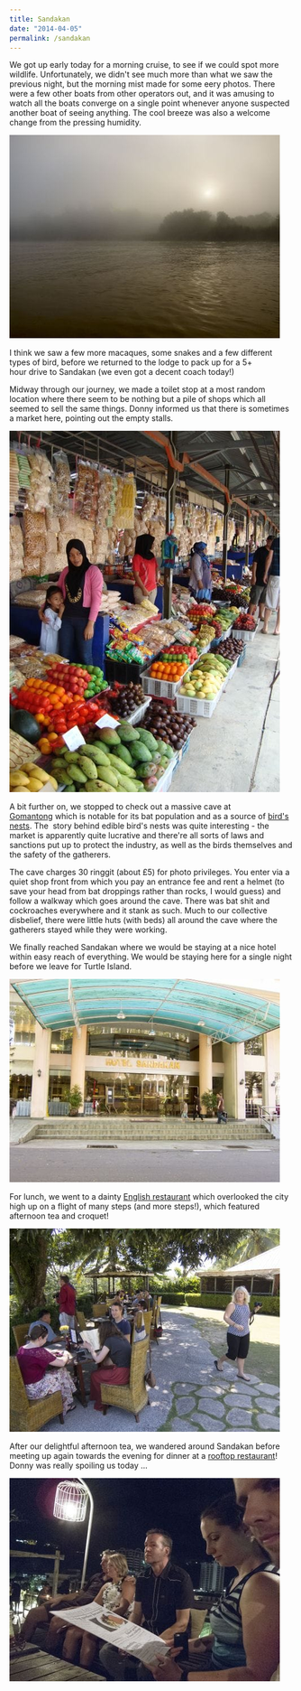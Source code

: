 ```yaml
---
title: Sandakan
date: "2014-04-05"
permalink: /sandakan
---
```

We got up early today for a morning cruise, to see if we could spot more wildlife. Unfortunately, we didn't see much more than what we saw the previous night, but the morning mist made for some eery photos. There were a few other boats from other operators out, and it was amusing to watch all the boats converge on a single point whenever anyone suspected another boat of seeing anything. The cool breeze was also a welcome change from the pressing humidity.

![](/assets/optimised/cruise.jpg)

I think we saw a few more macaques, some snakes and a few different types of bird, before we returned to the lodge to pack up for a 5+ hour drive to Sandakan (we even got a decent coach today!)

Midway through our journey, we made a toilet stop at a most random location where there seem to be nothing but a pile of shops which all seemed to sell the same things. Donny informed us that there is sometimes a market here, pointing out the empty stalls.

![](/assets/optimised/stop.jpg)

A bit further on, we stopped to check out a massive cave at [Gomantong](http://en.wikipedia.org/wiki/Gomantong_Caves) which is notable for its bat population and as a source of [bird's nests](http://en.wikipedia.org/wiki/Edible_bird's_nest). The  story behind edible bird's nests was quite interesting - the market is apparently quite lucrative and there're all sorts of laws and sanctions put up to protect the industry, as well as the birds themselves and the safety of the gatherers.

The cave charges 30 ringgit (about £5) for photo privileges. You enter via a quiet shop front from which you pay an entrance fee and rent a helmet (to save your head from bat droppings rather than rocks, I would guess) and follow a walkway which goes around the cave. There was bat shit and cockroaches everywhere and it stank as such. Much to our collective disbelief, there were little huts (with beds) all around the cave where the gatherers stayed while they were working.

We finally reached Sandakan where we would be staying at a nice hotel within easy reach of everything. We would be staying here for a single night before we leave for Turtle Island.

![](/assets/optimised/hotel.jpg)

For lunch, we went to a dainty [English restaurant](http://www.tripadvisor.co.uk/Restaurant_Review-g303997-d1166938-Reviews-English_Tea_House_Restaurant-Sandakan_Sandakan_Division_Sabah.html) which overlooked the city high up on a flight of many steps (and more steps!), which featured afternoon tea and croquet!

![](/assets/optimised/teahouse.jpg)

After our delightful afternoon tea, we wandered around Sandakan before meeting up again towards the evening for dinner at a [rooftop restaurant]("http://www.tripadvisor.co.uk/Restaurant_Review-g303997-d1587864-Reviews-Balin_Roof_Garden_Bar_Bistro-Sandakan_Sandakan_Division_Sabah.html)! Donny was really spoiling us today ...

![](/assets/optimised/rooftop.jpg)

